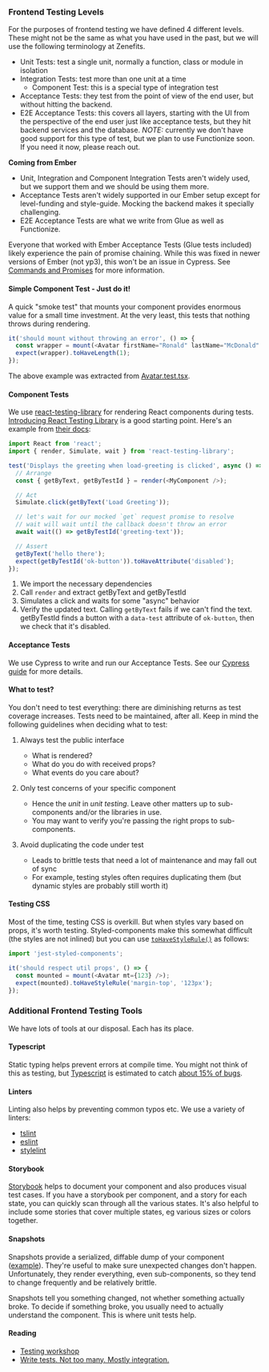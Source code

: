 ### Frontend Testing Levels

For the purposes of frontend testing we have defined 4 different levels. These might not be the same as what you have used in the past, but we will use the following terminology at Zenefits.

- Unit Tests: test a single unit, normally a function, class or module in isolation
- Integration Tests: test more than one unit at a time
  - Component Test: this is a special type of integration test
- Acceptance Tests: they test from the point of view of the end user, but without hitting the backend.
- E2E Acceptance Tests: this covers all layers, starting with the UI from the perspective of the end user just like acceptance tests, but they hit backend services and the database. _NOTE:_ currently we don't have good support for this type of test, but we plan to use Functionize soon. If you need it now, please reach out.

**Coming from Ember**

- Unit, Integration and Component Integration Tests aren't widely used, but we support them and we should be using them more.
- Acceptance Tests aren't widely supported in our Ember setup except for level-funding and style-guide.
  Mocking the backend makes it specially challenging.
- E2E Acceptance Tests are what we write from Glue as well as Functionize.

Everyone that worked with Ember Acceptance Tests (Glue tests included) likely experience the pain of promise chaining.
While this was fixed in newer versions of Ember (not yp3), this won't be an issue in Cypress. See
[Commands and Promises](https://docs.cypress.io/guides/core-concepts/introduction-to-cypress.html#Commands-Are-Not-Promises)
for more information.

#### Simple Component Test - Just do it!

A quick "smoke test" that mounts your component provides enormous value for a small time investment. At the very
least, this tests that nothing throws during rendering.

```js static
it('should mount without throwing an error', () => {
  const wrapper = mount(<Avatar firstName="Ronald" lastName="McDonald" />);
  expect(wrapper).toHaveLength(1);
});
```

The above example was extracted from [Avatar.test.tsx](https://github.com/zenefits/z-frontend/blob/master/components/elements/src/image/avatar/Avatar.test.tsx#L9).

#### Component Tests

We use [react-testing-library](https://github.com/kentcdodds/react-testing-library) for rendering React components during tests. [Introducing React Testing Library](https://blog.kentcdodds.com/introducing-the-react-testing-library-e3a274307e65) is a good starting point. Here's an example from [their docs](https://github.com/kentcdodds/react-testing-library#usage):

```js static
import React from 'react';
import { render, Simulate, wait } from 'react-testing-library';

test('Displays the greeting when load-greeting is clicked', async () => {
  // Arrange
  const { getByText, getByTestId } = render(<MyComponent />);

  // Act
  Simulate.click(getByText('Load Greeting'));

  // let's wait for our mocked `get` request promise to resolve
  // wait will wait until the callback doesn't throw an error
  await wait(() => getByTestId('greeting-text'));

  // Assert
  getByText('hello there');
  expect(getByTestId('ok-button')).toHaveAttribute('disabled');
});
```

1.  We import the necessary dependencies
1.  Call `render` and extract getByText and getByTestId
1.  Simulates a click and waits for some "async" behavior
1.  Verify the updated text. Calling `getByText` fails if we can't find the text. getByTestId finds a button with a `data-test` attribute of `ok-button`, then we check that it's disabled.

#### Acceptance Tests

We use Cypress to write and run our Acceptance Tests. See our [Cypress guide](#!/Cypress) for more details.

#### What to test?

You don't need to test everything: there are diminishing returns as test coverage increases. Tests need to be
maintained, after all. Keep in mind the following guidelines when deciding what to test:

1.  Always test the public interface

    - What is rendered?
    - What do you do with received props?
    - What events do you care about?

1.  Only test concerns of your specific component

    - Hence the _unit_ in _unit testing_. Leave other matters up to sub-components and/or the libraries in use.
    - You may want to verify you're passing the right props to sub-components.

1.  Avoid duplicating the code under test

    - Leads to brittle tests that need a lot of maintenance and may fall out of sync
    - For example, testing styles often requires duplicating them (but dynamic styles are probably still worth it)

#### Testing CSS

Most of the time, testing CSS is overkill. But when styles vary based on props, it's worth testing.
Styled-components make this somewhat difficult (the styles are not inlined) but you can use
[`toHaveStyleRule()`](https://www.styled-components.com/docs/tooling#tohavestylerule) as follows:

```js static
import 'jest-styled-components';

it('should respect util props', () => {
  const mounted = mount(<Avatar mt={123} />);
  expect(mounted).toHaveStyleRule('margin-top', '123px');
});
```

### Additional Frontend Testing Tools

We have lots of tools at our disposal. Each has its place.

#### Typescript

Static typing helps prevent errors at compile time. You might not think of this as testing, but [Typescript](https://www.typescriptlang.org/)
is estimated to catch [about 15% of bugs](http://ttendency.cs.ucl.ac.uk/projects/type_study/documents/type_study.pdf).

#### Linters

Linting also helps by preventing common typos etc. We use a variety of linters:

- [tslint](https://palantir.github.io/tslint)
- [eslint](https://eslint.org)
- [stylelint](https://github.com/stylelint/stylelint)

#### Storybook

[Storybook](https://storybook.js.org) helps to document your component and also produces visual test cases.
If you have a storybook per component, and a story for each state, you can quickly scan through all the various states.
It's also helpful to include some stories that cover multiple states, eg various sizes or colors together.

#### Snapshots

Snapshots provide a serialized, diffable dump of your component ([example](https://github.com/zenefits/z-frontend/pull/389/files#diff-4f3bf4b73fe3b5251fa343024b939b49)).
They're useful to make sure unexpected changes don't happen. Unfortunately, they render everything, even sub-components,
so they tend to change frequently and be relatively brittle.

Snapshots tell you something changed, not whether something actually broke. To decide if something broke,
you usually need to actually understand the component. This is where unit tests help.

#### Reading

- [Testing workshop](https://github.com/kentcdodds/testing-workshop/blob/master/INSTRUCTIONS.md#setup)
- [Write tests. Not too many. Mostly integration.](https://blog.kentcdodds.com/write-tests-not-too-many-mostly-integration-5e8c7fff591c)
